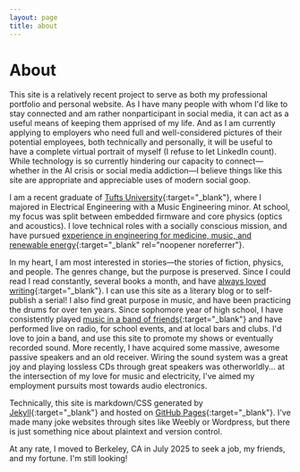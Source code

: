 ```yaml
---
layout: page
title: about
---
```


# About

This site is a relatively recent project to serve as both my professional portfolio and personal website. As I have many people with whom I'd like to stay connected and am rather nonparticipant in social media, it can act as a useful means of keeping them apprised of my life. And as I am currently applying to employers who need full and well-considered pictures of their potential employees, both technically and personally, it will be useful to have a complete virtual portrait of myself (I refuse to let LinkedIn count). While technology is so currently hindering our capacity to connect—whether in the AI crisis or social media addiction—I believe things like this site are appropriate and appreciable uses of modern social goop.

I am a recent graduate of [Tufts University](https://engineering.tufts.edu/ece){:target="_blank"}, where I majored in Electrical Engineering with a Music Engineering minor. 
At school, my focus was split between embedded firmware and core physics (optics and acoustics). I love technical roles with a socially conscious mission, and have pursued [experience in engineering for medicine, music, and renewable energy]({{site.resume}}){:target="_blank" rel="noopener noreferrer"}. 

In my heart, I am most interested in stories—the stories of fiction, physics, and people. The genres change, but the purpose is preserved. Since I could read I read constantly, several books a month, and have [always loved writing](https://dcohencreations.weebly.com/){:target="_blank"}. I can use this site as a literary blog or to self-publish a serial! I also find great purpose in music, and have been practicing the drums for over ten years. Since sophomore year of high school, I have consistently played [music in a band of friends](https://www.instagram.com/chowdaband/?hl=en){:target="_blank"} and have performed live on radio, for school events, and at local bars and clubs. I'd love to join a band, and use this site to promote my shows or eventually recorded sound. More recently, I have acquired some massive, awesome passive speakers and an old receiver. Wiring the sound system was a great joy and playing lossless CDs through great speakers was otherworldly... at the intersection of my love for music and electricity, I've aimed my employment pursuits most towards audio electronics. 

Technically, this site is markdown/CSS generated by [Jekyll](https://jekyllrb.com/){:target="_blank"} and hosted on [GitHub Pages](https://docs.github.com/en/pages){:target="_blank"}. I've made many joke websites through sites like Weebly or Wordpress, but there is just something nice about plaintext and version control.

At any rate, I moved to Berkeley, CA in July 2025 to seek a job, my friends, and my fortune. I'm still looking!